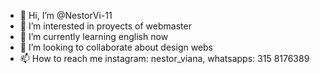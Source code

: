 - 👋 Hi, I’m @NestorVi-11
- 👀 I’m interested in proyects of webmaster
- 🌱 I’m currently learning english now
- 💞️ I’m looking to collaborate about design webs
- 📫 How to reach me instagram: nestor_viana, whatsapps: 315 8176389

<!---
NestorVi-11/NestorVi-11 is a ✨ special ✨ repository because its `README.md` (this file) appears on your GitHub profile.
You can click the Preview link to take a look at your changes.
--->
